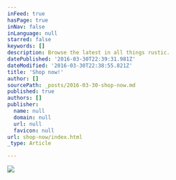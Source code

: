 ```yaml
---
inFeed: true
hasPage: true
inNav: false
inLanguage: null
starred: false
keywords: []
description: Browse the latest in all things rustic.
datePublished: '2016-03-30T22:39:31.981Z'
dateModified: '2016-03-30T22:38:55.821Z'
title: 'Shop now!'
author: []
sourcePath: _posts/2016-03-30-shop-now.md
published: true
authors: []
publisher:
  name: null
  domain: null
  url: null
  favicon: null
url: shop-now/index.html
_type: Article

---
```

![](https://the-grid-user-content.s3-us-west-2.amazonaws.com/4882414d-e504-45cd-89a3-37175d2bdac9.jpg)